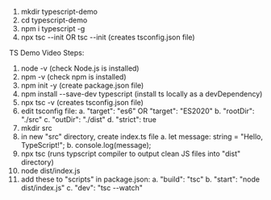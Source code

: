 1. mkdir typescript-demo
2. cd typescript-demo
3. npm i typescript -g
4. npx tsc --init OR tsc --init (creates tsconfig.json file)

TS Demo Video Steps:
1. node -v  (check Node.js is installed)
2. npm -v (check npm is installed)
3. npm init -y (create package.json file)
4. npm install --save-dev typescript (install ts locally as a devDependency)
5. npx tsc -v (creates tsconfig.json file)
6. edit tsconfig file:
    a. "target": "es6" OR "target": "ES2020"
    b. "rootDir": "./src"
    c. "outDir": "./dist"
    d. "strict": true
7. mkdir src
8. in new "src" directory, create index.ts file
    a. let message: string = "Hello, TypeScript!";
    b. console.log(message);
9. npx tsc (runs typscript compiler to output clean JS files into "dist" directory)
10. node dist/index.js
11. add these to "scripts" in package.json: 
    a. "build": "tsc"
    b. "start": "node dist/index.js"
    c. "dev": "tsc --watch"